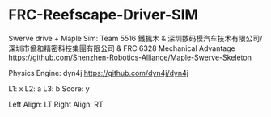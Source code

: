 # FRC-Reefscape-Driver-SIM
Swerve drive + Maple Sim: Team 5516 鐵楓木 & 深圳数码模汽车技术有限公司/深圳市億和精密科技集團有限公司 & FRC 6328 Mechanical Advantage https://github.com/Shenzhen-Robotics-Alliance/Maple-Swerve-Skeleton

Physics Engine: dyn4j https://github.com/dyn4j/dyn4j

L1: x
L2: a
L3: b
Score: y

Left Align: LT
Right Align: RT
